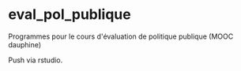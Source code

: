 # eval_pol_publique
Programmes pour le cours d'évaluation de politique publique (MOOC dauphine)

Push via rstudio.

